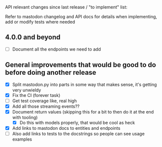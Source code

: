 API relevant changes since last release / "to implement" list:

Refer to mastodon changelog and API docs for details when implementing, add or modify tests where needed

4.0.0 and beyond
----------------
* [ ] Document all the endpoints we need to add

General improvements that would be good to do before doing another release
--------------------------------------------------------------------------
* [x] Split mastodon.py into parts in some way that makes sense, it's getting very unwieldy
* [x] Fix the CI (forever task)
* [ ] Get test coverage like, real high
* [x] Add all those streaming events??
* [x] Document return values (skipping this for a bit to then do it at the end with tooling)
    * [x] Do this with models properly, that would be cool as heck
* [x] Add links to mastodon docs to entities and endpoints
* [ ] Also add links to tests to the docstrings so people can see usage examples